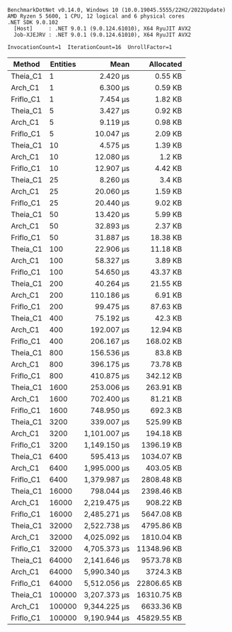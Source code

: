 ```

BenchmarkDotNet v0.14.0, Windows 10 (10.0.19045.5555/22H2/2022Update)
AMD Ryzen 5 5600, 1 CPU, 12 logical and 6 physical cores
.NET SDK 9.0.102
  [Host]     : .NET 9.0.1 (9.0.124.61010), X64 RyuJIT AVX2
  Job-XJEJRV : .NET 9.0.1 (9.0.124.61010), X64 RyuJIT AVX2

InvocationCount=1  IterationCount=16  UnrollFactor=1  

```
| Method    | Entities | Mean         | Allocated   |
|---------- |--------- |-------------:|------------:|
| Theia_C1  | 1        |     2.420 μs |     0.55 KB |
| Arch_C1   | 1        |     6.300 μs |     0.59 KB |
| Friflo_C1 | 1        |     7.454 μs |     1.82 KB |
| Theia_C1  | 5        |     3.427 μs |     0.92 KB |
| Arch_C1   | 5        |     9.119 μs |     0.98 KB |
| Friflo_C1 | 5        |    10.047 μs |     2.09 KB |
| Theia_C1  | 10       |     4.575 μs |     1.39 KB |
| Arch_C1   | 10       |    12.080 μs |      1.2 KB |
| Friflo_C1 | 10       |    12.907 μs |     4.42 KB |
| Theia_C1  | 25       |     8.260 μs |      3.4 KB |
| Arch_C1   | 25       |    20.060 μs |     1.59 KB |
| Friflo_C1 | 25       |    20.440 μs |     9.02 KB |
| Theia_C1  | 50       |    13.420 μs |     5.99 KB |
| Arch_C1   | 50       |    32.893 μs |     2.37 KB |
| Friflo_C1 | 50       |    31.887 μs |    18.38 KB |
| Theia_C1  | 100      |    22.906 μs |    11.18 KB |
| Arch_C1   | 100      |    58.327 μs |     3.89 KB |
| Friflo_C1 | 100      |    54.650 μs |    43.37 KB |
| Theia_C1  | 200      |    40.264 μs |    21.55 KB |
| Arch_C1   | 200      |   110.186 μs |     6.91 KB |
| Friflo_C1 | 200      |    99.475 μs |    87.63 KB |
| Theia_C1  | 400      |    75.192 μs |     42.3 KB |
| Arch_C1   | 400      |   192.007 μs |    12.94 KB |
| Friflo_C1 | 400      |   206.167 μs |   168.02 KB |
| Theia_C1  | 800      |   156.536 μs |     83.8 KB |
| Arch_C1   | 800      |   396.175 μs |    73.78 KB |
| Friflo_C1 | 800      |   410.875 μs |   342.12 KB |
| Theia_C1  | 1600     |   253.006 μs |   263.91 KB |
| Arch_C1   | 1600     |   702.400 μs |    81.21 KB |
| Friflo_C1 | 1600     |   748.950 μs |    692.3 KB |
| Theia_C1  | 3200     |   339.007 μs |   525.99 KB |
| Arch_C1   | 3200     | 1,101.007 μs |   194.18 KB |
| Friflo_C1 | 3200     | 1,149.150 μs |  1396.19 KB |
| Theia_C1  | 6400     |   595.413 μs |  1034.07 KB |
| Arch_C1   | 6400     | 1,995.000 μs |   403.05 KB |
| Friflo_C1 | 6400     | 1,379.987 μs |  2808.48 KB |
| Theia_C1  | 16000    |   798.044 μs |  2398.46 KB |
| Arch_C1   | 16000    | 2,219.475 μs |   908.22 KB |
| Friflo_C1 | 16000    | 2,485.271 μs |  5647.08 KB |
| Theia_C1  | 32000    | 2,522.738 μs |  4795.86 KB |
| Arch_C1   | 32000    | 4,025.092 μs |  1810.04 KB |
| Friflo_C1 | 32000    | 4,705.373 μs | 11348.96 KB |
| Theia_C1  | 64000    | 2,141.646 μs |  9573.78 KB |
| Arch_C1   | 64000    | 5,990.340 μs |   3724.3 KB |
| Friflo_C1 | 64000    | 5,512.056 μs | 22806.65 KB |
| Theia_C1  | 100000   | 3,207.373 μs | 16310.75 KB |
| Arch_C1   | 100000   | 9,344.225 μs |  6633.36 KB |
| Friflo_C1 | 100000   | 9,190.944 μs | 45829.55 KB |
